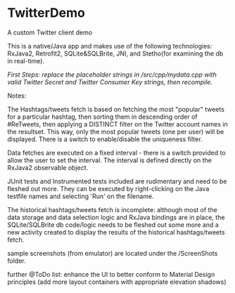 # TwitterDemo

A custom Twitter client demo


This is a native/Java app and makes use of the following technologies: RxJava2, Retrofit2, SQLite&SQLBrite, JNI, and Stetho(for examining the db in real-time).

*First Steps: replace the placeholder strings in /src/cpp/mydata.cpp with valid Twitter Secret and Twitter Consumer Key strings, then recompile.*

Notes:

The Hashtags/tweets fetch is based on fetching the most "popular" tweets for a particular hashtag, then sorting them in descending order of #ReTweets, then applying a DISTINCT filter on the Twitter account names in the resultset. This way, only the most popular tweets (one per user) will be displayed. There is a switch to enable/disable the uniqueness filter.

Data fetches are executed on a fixed interval - there is a switch provided to allow the user to set the interval. The interval is defined directly on the RxJava2 observable object.

JUnit tests and Instrumented tests included are rudimentary and need to be fleshed out more. They can be executed by right-clicking on the Java testfile names and selecting 'Run' on the filename.

The historical hashtags/tweets fetch is incomplete: although most of the data storage and data selection logic and RxJava bindings are in place, the SQLite/SQLBrite db code/logic needs to be fleshed out some more and a new activity created to display the results of the historical hashtags/tweets fetch.

sample screenshots (from emulator) are located under the /ScreenShots folder.

further @ToDo list: enhance the UI to better conform to Material Design principles (add more layout containers with appropriate elevation shadows)
